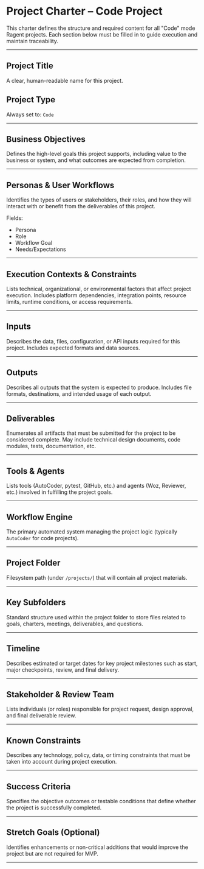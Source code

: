 # Project Charter – Code Project

This charter defines the structure and required content for all "Code" mode Ragent projects. Each section below must be filled in to guide execution and maintain traceability.

---

## Project Title
A clear, human-readable name for this project.

## Project Type
Always set to: `Code`

---

## Business Objectives
Defines the high-level goals this project supports, including value to the business or system, and what outcomes are expected from completion.

---

## Personas & User Workflows
Identifies the types of users or stakeholders, their roles, and how they will interact with or benefit from the deliverables of this project.

Fields:
- Persona
- Role
- Workflow Goal
- Needs/Expectations

---

## Execution Contexts & Constraints
Lists technical, organizational, or environmental factors that affect project execution. Includes platform dependencies, integration points, resource limits, runtime conditions, or access requirements.

---

## Inputs
Describes the data, files, configuration, or API inputs required for this project. Includes expected formats and data sources.

---

## Outputs
Describes all outputs that the system is expected to produce. Includes file formats, destinations, and intended usage of each output.

---

## Deliverables
Enumerates all artifacts that must be submitted for the project to be considered complete. May include technical design documents, code modules, tests, documentation, etc.

---

## Tools & Agents
Lists tools (AutoCoder, pytest, GitHub, etc.) and agents (Woz, Reviewer, etc.) involved in fulfilling the project goals.

---

## Workflow Engine
The primary automated system managing the project logic (typically `AutoCoder` for code projects).

---

## Project Folder
Filesystem path (under `/projects/`) that will contain all project materials.

---

## Key Subfolders
Standard structure used within the project folder to store files related to goals, charters, meetings, deliverables, and questions.

---

## Timeline
Describes estimated or target dates for key project milestones such as start, major checkpoints, review, and final delivery.

---

## Stakeholder & Review Team
Lists individuals (or roles) responsible for project request, design approval, and final deliverable review.

---

## Known Constraints
Describes any technology, policy, data, or timing constraints that must be taken into account during project execution.

---

## Success Criteria
Specifies the objective outcomes or testable conditions that define whether the project is successfully completed.

---

## Stretch Goals (Optional)
Identifies enhancements or non-critical additions that would improve the project but are not required for MVP.

---

